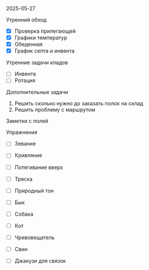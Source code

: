 2025-05-27


Утренний обход

- [x] Проверка прилегающей
- [x] Графики температур
- [x] Обеденная
- [x] График септа и инвента

Утренние задачи кладов
- [ ] Инвента
- [ ] Ротация

Дополнительные задачи

1. Решить сколько нужно до заказать полок на склад
2. Решить проблему с маршрутом 

Заметки с полей

  Упражнения
- [ ] Зевание
- [ ] Кривляние
- [ ] Потягивание вверх
- [ ] Тряска
- [ ] Природный тон
- [ ] Бык
- [ ] Собака
- [ ] Кот
- [ ] Чревовещатель
- [ ] Свин
- [ ] Джакузи для связок


